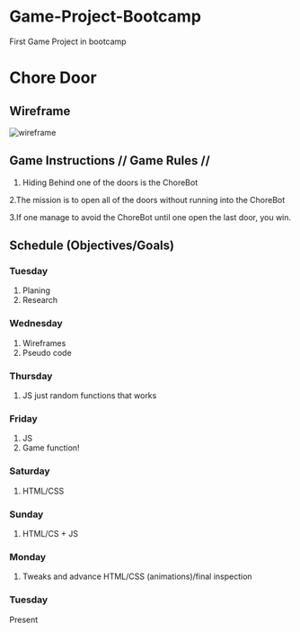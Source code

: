 # Game-Project-Bootcamp
 First Game Project in bootcamp


# Chore Door

## Wireframe

![wireframe](/Users/Student_M16/Desktop/gameProject/Game-Project-Bootcamp/imgs/WireFrame.JPG)



## Game Instructions // Game Rules //  
1. Hiding Behind one of the doors is the ChoreBot

2.The mission is to open all of the doors without running into the ChoreBot

3.If one manage to avoid the ChoreBot until one open the last door, you win.



## Schedule (Objectives/Goals)
### Tuesday
1. Planing 
2. Research

### Wednesday
1. Wireframes
2. Pseudo code

### Thursday
1. JS just random functions that works

### Friday
1. JS
2. Game function! 

### Saturday
1. HTML/CSS

### Sunday
1. HTML/CS + JS

### Monday
1. Tweaks and advance HTML/CSS (animations)/final inspection

### Tuesday
Present